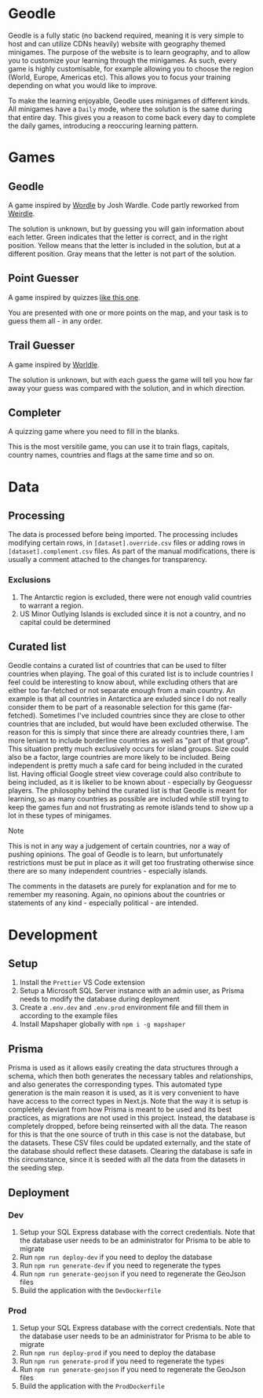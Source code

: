 # Geodle

Geodle is a fully static (no backend required, meaning it is very simple to host and can utilize CDNs heavily) website with geography themed minigames. The purpose of the website is to learn geography, and to allow you to customize your learning through the minigames. As such, every game is highly customisable, for example allowing you to choose the region (World, Europe, Americas etc). This allows you to focus your training depending on what you would like to improve.

To make the learning enjoyable, Geodle uses minigames of different kinds. All minigames have a `Daily` mode, where the solution is the same during that entire day. This gives you a reason to come back every day to complete the daily games, introducing a reoccuring learning pattern.

# Games

## Geodle

A game inspired by [Wordle](https://www.nytimes.com/games/wordle/index.html) by Josh Wardle.
Code partly reworked from [Weirdle](https://github.com/alanrsoares/weirdle/tree/main).

The solution is unknown, but by guessing you will gain information about each letter. Green indicates that the letter is correct, and in the right position. Yellow means that the letter is included in the solution, but at a different position. Gray means that the letter is not part of the solution.

## Point Guesser

A game inspired by quizzes [like this one](https://www.sporcle.com/games/g/europecapitals).

You are presented with one or more points on the map, and your task is to guess them all - in any order.

## Trail Guesser

A game inspired by [Worldle](https://worldle.teuteuf.fr/).

The solution is unknown, but with each guess the game will tell you how far away your guess was compared with the solution, and in which direction.

## Completer

A quizzing game where you need to fill in the blanks.

This is the most versitile game, you can use it to train flags, capitals, country names, countries and flags at the same time and so on.

# Data

## Processing

The data is processed before being imported. The processing includes modifying certain rows, in `[dataset].override.csv` files or adding rows in `[dataset].complement.csv` files. As part of the manual modifications, there is usually a comment attached to the changes for transparency.

### Exclusions

1. The Antarctic region is excluded, there were not enough valid countries to warrant a region.
2. US Minor Outlying Islands is excluded since it is not a country, and no capital could be determined

## Curated list

Geodle contains a curated list of countries that can be used to filter countries when playing. The goal of this curated list is to include countries I feel could be interesting to know about, while excluding others that are either too far-fetched or not separate enough from a main country. An example is that all countries in Antarctica are exluded since I do not really consider them to be part of a reasonable selection for this game (far-fetched). Sometimes I've included countries since they are close to other countries that are included, but would have been excluded otherwise. The reason for this is simply that since there are already countries there, I am more leniant to include borderline countries as well as "part of that group". This situation pretty much exclusively occurs for island groups. Size could also be a factor, large countries are more likely to be included. Being independent is pretty much a safe card for being included in the curated list. Having official Google street view coverage could also contribute to being included, as it is likelier to be known about - especially by Geoguessr players. The philosophy behind the curated list is that Geodle is meant for learning, so as many countries as possible are included while still trying to keep the games fun and not frustrating as remote islands tend to show up a lot in these types of minigames.

> [!NOTE]  
> This is not in any way a judgement of certain countries, nor a way of pushing opinions. The goal of Geodle is to learn, but unfortunately restrictions must be put in place as it will get too frustrating otherwise since there are so many independent countries - especially islands.

The comments in the datasets are purely for explanation and for me to remember my reasoning. Again, no opinions about the countries or statements of any kind - especially political - are intended.

# Development

## Setup

1. Install the `Prettier` VS Code extension
2. Setup a Microsoft SQL Server instance with an admin user, as Prisma needs to modify the database during deployment
3. Create a `.env.dev` and `.env.prod` environment file and fill them in according to the example files
4. Install Mapshaper globally with `npm i -g mapshaper`

## Prisma

Prisma is used as it allows easily creating the data structures through a schema, which then both generates the necessary tables and relationships, and also generates the corresponding types. This automated type generation is the main reason it is used, as it is very convenient to have have access to the correct types in Next.js. Note that the way it is setup is completely deviant from how Prisma is meant to be used and its best practices, as migrations are not used in this project. Instead, the database is completely dropped, before being reinserted with all the data. The reason for this is that the one source of truth in this case is not the database, but the datasets. These CSV files could be updated externally, and the state of the database should reflect these datasets. Clearing the database is safe in this circumstance, since it is seeded with all the data from the datasets in the seeding step.

## Deployment

### Dev

1. Setup your SQL Express database with the correct credentials. Note that the database user needs to be an administrator for Prisma to be able to migrate
2. Run `npm run deploy-dev` if you need to deploy the database
3. Run `npm run generate-dev` if you need to regenerate the types
4. Run `npm run generate-geojson` if you need to regenerate the GeoJson files
5. Build the application with the `DevDockerfile`

### Prod

1. Setup your SQL Express database with the correct credentials. Note that the database user needs to be an administrator for Prisma to be able to migrate
2. Run `npm run deploy-prod` if you need to deploy the database
3. Run `npm run generate-prod` if you need to regenerate the types
4. Run `npm run generate-geojson` if you need to regenerate the GeoJson files
5. Build the application with the `ProdDockerfile`
